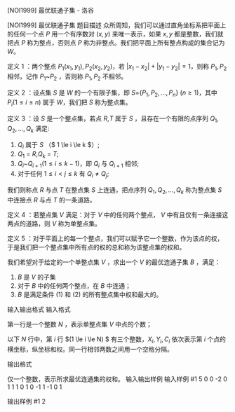 



[NOI1999] 最优联通子集 - 洛谷














[NOI1999] 最优联通子集
题目描述
众所周知，我们可以通过直角坐标系把平面上的任何一个点 $P$ 用一个有序数对 $(x,y)$ 来唯一表示，如果 $x,y$ 都是整数，我们就把点 $P$ 称为整点，否则点 $P$ 称为非整点。我们把平面上所有整点构成的集合记为 $W$。

定义 1 ：两个整点 $P_1(x_1,y_1),P_2(x_2,y_2)$，若 $|x_1-x_2|+|y_1-y_2|=1$，则称 $P_1,P_2$ 相邻，记作 $P_1$~$P_2$ ，否则称 $P_1,P_2$ 不相邻。

定义 2 ：设点集 $S$ 是 $W$ 的一个有限子集，即 $S$=$\{P_1,P_2,…,P_n\}$ $(n \ge 1)$，其中 $P_i (1 \le i \le n)$ 属于 $W$，我们把 $S$ 称为整点集。

定义 3 ：设 $S$ 是一个整点集，若点 $R$,$T$ 属于 $S$ ，且存在一个有限的点序列 $Q_1,Q_2,…,Q_k$ 满足: 
1. $Q_i$ 属于 $S$ （$ 1 \le i \le k $）;
2. $Q_1$ = $R$,$Q_k$ = $T$;
3. $Q_i$~$Q_{i+1} (1 \le i \le k-1)$，即 $Q_i$ 与 
 $Q_{i+1}$ 相邻;
4. 对于任何 $1 \le i<j \le k$ 有 $Q_i≠Q_j$;

我们则称点 $R$ 与点 $T$ 在整点集 $S$ 上连通，把点序列 $Q_1,Q_2,…,Q_k$ 称为整点集 $S$ 中连接点 $R$ 与点 $T$ 的一条道路。

定义 4 ：若整点集 $V$ 满足：对于 $V$ 中的任何两个整点， $V$ 中有且仅有一条连接这两点的道路，则 $V$ 称为单整点集。

定义 5 ：对于平面上的每一个整点，我们可以赋予它一个整数，作为该点的权，于是我们把一个整点集中所有点的权的总和称为该整点集的权和。

我们希望对于给定的一个单整点集 $V$ ，求出一个 $V$ 的最优连通子集 $B$ ，满足：
1. $B$ 是 $V$ 的子集
2. 对于 $B$ 中的任何两个整点，在 $B$ 中连通；
3. $B$ 是满足条件 (1) 和 (2) 的所有整点集中权和最大的。

输入输出格式
输入格式

第一行是一个整数 $N$ ，表示单整点集 $V$ 中点的个数；

以下 $N$ 行中，第 $i$ 行 $(1 \le i \le N) $ 有三个整数，$X_i,Y_i,C_i$ 依次表示第 $i$ 个点的横坐标，纵坐标和权。同一行相邻两数之间用一个空格分隔。

输出格式

仅一个整数，表示所求最优连通集的权和。
输入输出样例
输入样例 #1
5
0 0 -2
0 1 1
1 0 1
0 -1 1
-1 0 1

输出样例 #1
2







